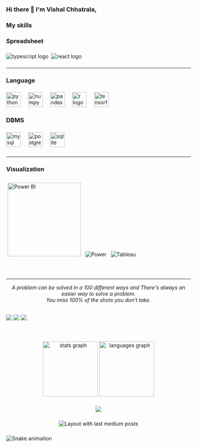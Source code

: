 ### Hi there 👋 I'm Vishal Chhatrala,




### My skills

<p align="center">

<h3 align="left">Spreadsheet</h3>

###

<div align="left">
  
  <img src="https://img.shields.io/badge/Microsoft_Excel-217346?style=for-the-badge&logo=microsoft-excel&logoColor=white"  alt="typescript logo"  />
  <img  />
  <img src="https://img.shields.io/badge/Google%20Sheets-34A853?style=for-the-badge&logo=google-sheets&logoColor=white"  alt="react logo"  />
  <img  />

</div>

###
</p>

<hr>

<p align="center">
	<h3 align="left">Language</h3>

###

<div align="left">
  <img src="https://cdn.jsdelivr.net/gh/devicons/devicon/icons/python/python-original.svg" height="40" alt="python logo"  />
  <img width="12" />
  <img src="https://cdn.jsdelivr.net/gh/devicons/devicon/icons/numpy/numpy-original.svg" height="40" alt="numpy logo"  />
  <img width="12" />
  <img src="https://cdn.jsdelivr.net/gh/devicons/devicon/icons/pandas/pandas-original.svg" height="40" alt="pandas logo"  />
  <img width="12" />
  <img src="https://cdn.jsdelivr.net/gh/devicons/devicon/icons/r/r-original.svg" height="40" alt="r logo"  />
  <img width="12" />
  <img src="https://cdn.jsdelivr.net/gh/devicons/devicon/icons/tensorflow/tensorflow-original.svg" height="40" alt="tensorflow logo"  />
</div>

###

</p>

<p align="center">
	<h3 align="left">DBMS</h3>

###

<div align="left">
  <img src="https://cdn.jsdelivr.net/gh/devicons/devicon/icons/mysql/mysql-original.svg" height="40" alt="mysql logo"  />
  <img width="12" />
  <img src="https://cdn.jsdelivr.net/gh/devicons/devicon/icons/postgresql/postgresql-original.svg" height="40" alt="postgresql logo"  />
  <img width="12" />
  <img src="https://cdn.jsdelivr.net/gh/devicons/devicon/icons/sqlite/sqlite-original.svg" height="40" alt="sqlite logo"  />
</div>

###
</p>

<hr>


<p align="center">
  <h3 align="left">Visualization</h3>

###

<div align="left">
  <img title="Power BI" alt="Power BI" src="https://www.google.com/url?sa=i&url=https%3A%2F%2Fwww.vectorlogo.zone%2Flogos%2Fmicrosoft_powerbi%2Findex.html&psig=AOvVaw3mtum-64tABUc74OmlJXcO&ust=1704222419034000&source=images&cd=vfe&opi=89978449&ved=0CBIQjRxqFwoTCIi1mbPxvIMDFQAAAAAdAAAAABAH" width="200" style="vertical-align:down; margin:4px"/>
  <img title="Google Analytics" alt="Power" src="https://img.shields.io/badge/Google%20Analytics-E37400?style=for-the-badge&logo=google%20analytics&logoColor=white"  style="vertical-align:down; margin:4px"/>
  <img title="Tableau" alt="Tableau" src="https://img.shields.io/badge/Tableau-E97627?style=for-the-badge&logo=Tableau&logoColor=white" style="vertical-align:down; margin:4px"/>

</div>

###
</p>
	
<!--


Here are some ideas to get you started:

- 🔭 I’m currently working on ...
- 🌱 I’m currently learning ...
- 👯 I’m looking to collaborate on ...
- 🤔 I’m looking for help with ...
- 💬 Ask me about ...
- 📫 How to reach me: ...
- 😄 Pronouns: ...
- ⚡ Fun fact: ...
-->



<br>

<hr>
<p align="center">
   <i>A problem can be solved in a 100 different ways and There's always an easier way to solve a problem.</i>
   <br>
   <i>You miss 100% of the shots you don't take.</i>
   <br>
<br>

<a target="_blank" href="www.linkedin.com/in/vishal-chhatrala-3754132a7"><img src="https://img.shields.io/badge/-LinkedIn-0077B5?style=for-the-badge&logo=Linkedin&logoColor=white"></img></a>
<a target="_blank" href="mailto:vishalchhatrala11@gmail.com"><img src="https://img.shields.io/badge/-Gmail-D14836?style=for-the-badge&logo=Gmail&logoColor=white"></img></a>
<a target="_blank" href="mailto:vishalchhatrala11@gmail.com"><img src="https://img.shields.io/badge/GitHub-100000?style=for-the-badge&logo=github&logoColor=white"></img></a>
 
</div>
<br>
</p>       

###

<div align="center">
  <img src="https://github-readme-stats.vercel.app/api?username=Vishal-Chhatrala11&hide_title=false&hide_rank=false&show_icons=true&include_all_commits=true&count_private=true&disable_animations=false&theme=dracula&locale=en&hide_border=false&order=1" height="150" alt="stats graph"  />
  <img src="https://github-readme-stats.vercel.app/api/top-langs?username=Vishal-Chhatrala11&locale=en&hide_title=false&layout=compact&card_width=320&langs_count=5&theme=dracula&hide_border=false&order=2" height="150" alt="languages graph"  />
</div>

###

<div align="center">
  <img src="https://profile-counter.glitch.me/Vishal-Chhatrala11/count.svg?"  />
</div>

###

<div align="center">
  <img src="https://github-read-medium-git-main.pahlevikun.vercel.app/latest?limit=4" alt="Layout with last medium posts"  />
</div>

###

<img src="https://raw.githubusercontent.com/Vishal-Chhatrala11/Vishal-Chhatrala11/output/snake.svg" alt="Snake animation" />

###

